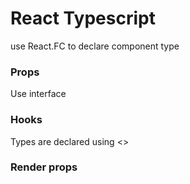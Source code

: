 # React Typescript

use React.FC to declare component type

### Props

Use interface

### Hooks

Types are declared using <>

### Render props
